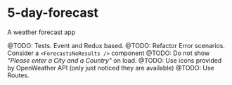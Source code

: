 # 5-day-forecast
A weather forecast app

@TODO: Tests. Event and Redux based.
@TODO: Refactor Error scenarios. Consider a `<ForecastsNoResults />` component
@TODO: Do not show _"Please enter a City and a Country"_ on load.
@TODO: Use icons provided by OpenWeather API (only just noticed they are available)
@TODO: Use Routes.